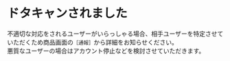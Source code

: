 # ドタキャンされました

不適切な対応をされるユーザーがいらっしゃる場合、相手ユーザーを特定させていただくため商品画面の`［通報］`から詳細をお知らせください。  
悪質なユーザーの場合はアカウント停止などを検討させていただきます。  